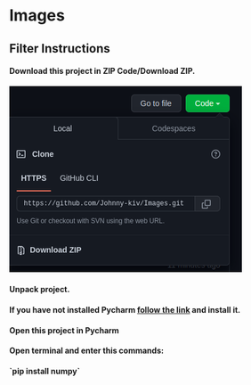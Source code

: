<h1>Images</h1> 
<h2>Filter Instructions</h2>
<h4>Download this project in ZIP Code/Download ZIP.</h4>

![re.png](re.png)

<h4>Unpack project.</h4>

<h4>If you have not installed Pycharm <a href="https://www.jetbrains.com/pycharm/">follow the link</a> and install it.</h4>
<h4>Open this project in Pycharm</h4>
<h4>Open terminal and enter this commands:<h4>
`pip install numpy`